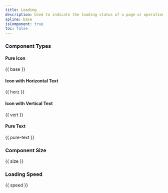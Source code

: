 ```yaml
---
title: Loading
description: Used to indicate the loading status of a page or operation, providing user feedback while reducing the anxiety of waiting, composed of one or a set of feedback animations.
spline: base
isComponent: true
toc: false
---
```


### Component Types

#### Pure Icon

{{ base }}

#### Icon with Horizontal Text

{{ horz }}

#### Icon with Vertical Text

{{ vert }}

#### Pure Text

{{ pure-text }}

### Component Size

{{ size }}

### Loading Speed

{{ speed }}
